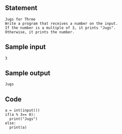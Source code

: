 ## Statement
```
Jugs for Three
Write a program that receives a number on the input.
If the number is a multiple of 3, it prints "Jugs". 
Otherwise, it prints the number.
```
## Sample input
```
3
```
## Sample output
```
Jugs
```
## Code
```
a = int(input())
if(a % 3== 0):
  print("Jugs")
else:
  print(a)
```  
